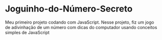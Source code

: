 # Joguinho-do-Número-Secreto
Meu primeiro projeto codando com JavaScript. Nesse projeto, fiz um jogo de adivinhação de um número com dicas do computador usando conceitos simples de JavaScript
